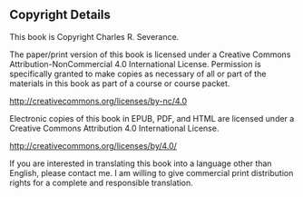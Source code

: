 Copyright Details
-----------------

This book is Copyright Charles R. Severance.

The paper/print version of this book is licensed under a Creative Commons Attribution-NonCommercial 4.0 International License. Permission is specifically granted to make copies as necessary of all or part of the materials in this book as part of a course or course packet.

http://creativecommons.org/licenses/by-nc/4.0

Electronic copies of this book in EPUB, PDF, and HTML are licensed under a Creative Commons Attribution 4.0 International License.

http://creativecommons.org/licenses/by/4.0/

If you are interested in translating this book into a language other than English, please contact me. I am willing to give commercial print distribution rights for a complete and responsible translation.


